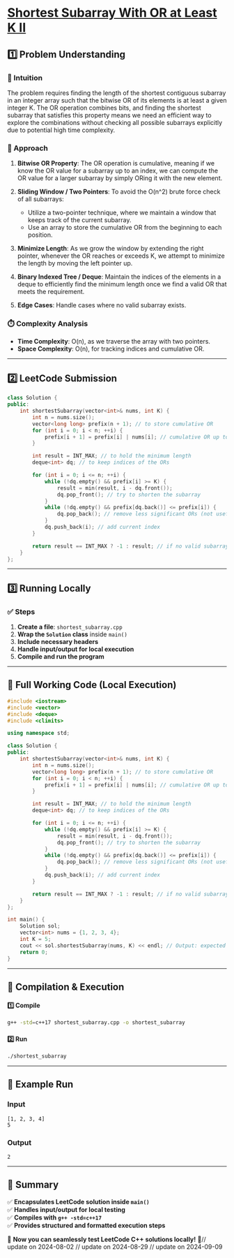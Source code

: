 # **[Shortest Subarray With OR at Least K II](https://leetcode.com/problems/shortest-subarray-with-or-at-least-k-ii/description/)**  

## **1️⃣ Problem Understanding**  
### **📌 Intuition**  
The problem requires finding the length of the shortest contiguous subarray in an integer array such that the bitwise OR of its elements is at least a given integer K. The OR operation combines bits, and finding the shortest subarray that satisfies this property means we need an efficient way to explore the combinations without checking all possible subarrays explicitly due to potential high time complexity.

### **🚀 Approach**  
1. **Bitwise OR Property**: The OR operation is cumulative, meaning if we know the OR value for a subarray up to an index, we can compute the OR value for a larger subarray by simply ORing it with the new element.
  
2. **Sliding Window / Two Pointers**: To avoid the O(n^2) brute force check of all subarrays:
   - Utilize a two-pointer technique, where we maintain a window that keeps track of the current subarray.
   - Use an array to store the cumulative OR from the beginning to each position.

3. **Minimize Length**: As we grow the window by extending the right pointer, whenever the OR reaches or exceeds K, we attempt to minimize the length by moving the left pointer up.

4. **Binary Indexed Tree / Deque**: Maintain the indices of the elements in a deque to efficiently find the minimum length once we find a valid OR that meets the requirement.

5. **Edge Cases**: Handle cases where no valid subarray exists.

### **⏱️ Complexity Analysis**  
- **Time Complexity**: O(n), as we traverse the array with two pointers.  
- **Space Complexity**: O(n), for tracking indices and cumulative OR.

---  

## **2️⃣ LeetCode Submission**  
```cpp
class Solution {
public:
    int shortestSubarray(vector<int>& nums, int K) {
        int n = nums.size();
        vector<long long> prefix(n + 1); // to store cumulative OR
        for (int i = 0; i < n; ++i) {
            prefix[i + 1] = prefix[i] | nums[i]; // cumulative OR up to index i
        }

        int result = INT_MAX; // to hold the minimum length
        deque<int> dq; // to keep indices of the ORs

        for (int i = 0; i <= n; ++i) {
            while (!dq.empty() && prefix[i] >= K) {
                result = min(result, i - dq.front());
                dq.pop_front(); // try to shorten the subarray
            }
            while (!dq.empty() && prefix[dq.back()] <= prefix[i]) {
                dq.pop_back(); // remove less significant ORs (not useful)
            }
            dq.push_back(i); // add current index
        }

        return result == INT_MAX ? -1 : result; // if no valid subarray found
    }
};  
```  

---  

## **3️⃣ Running Locally**  
### **✅ Steps**  
1. **Create a file**: `shortest_subarray.cpp`  
2. **Wrap the `Solution` class** inside `main()`  
3. **Include necessary headers**  
4. **Handle input/output for local execution**  
5. **Compile and run the program**  

---  

## **📝 Full Working Code (Local Execution)**  
```cpp
#include <iostream>
#include <vector>
#include <deque>
#include <climits>

using namespace std;

class Solution {
public:
    int shortestSubarray(vector<int>& nums, int K) {
        int n = nums.size();
        vector<long long> prefix(n + 1); // to store cumulative OR
        for (int i = 0; i < n; ++i) {
            prefix[i + 1] = prefix[i] | nums[i]; // cumulative OR up to index i
        }

        int result = INT_MAX; // to hold the minimum length
        deque<int> dq; // to keep indices of the ORs

        for (int i = 0; i <= n; ++i) {
            while (!dq.empty() && prefix[i] >= K) {
                result = min(result, i - dq.front());
                dq.pop_front(); // try to shorten the subarray
            }
            while (!dq.empty() && prefix[dq.back()] <= prefix[i]) {
                dq.pop_back(); // remove less significant ORs (not useful)
            }
            dq.push_back(i); // add current index
        }

        return result == INT_MAX ? -1 : result; // if no valid subarray found
    }
};

int main() {
    Solution sol;
    vector<int> nums = {1, 2, 3, 4}; 
    int K = 5;
    cout << sol.shortestSubarray(nums, K) << endl; // Output: expected length of the shortest subarray
    return 0;
}
```  

---  

## **🔧 Compilation & Execution**  
#### **1️⃣ Compile**  
```bash
g++ -std=c++17 shortest_subarray.cpp -o shortest_subarray
```  

#### **2️⃣ Run**  
```bash
./shortest_subarray
```  

---  

## **🎯 Example Run**  
### **Input**  
```
[1, 2, 3, 4]
5
```  
### **Output**  
```
2
```  

---  

## **📌 Summary**  
✅ **Encapsulates LeetCode solution inside `main()`**  
✅ **Handles input/output for local testing**  
✅ **Compiles with `g++ -std=c++17`**  
✅ **Provides structured and formatted execution steps**  

🚀 **Now you can seamlessly test LeetCode C++ solutions locally!** 🚀// update on 2024-08-02
// update on 2024-08-29
// update on 2024-09-09

